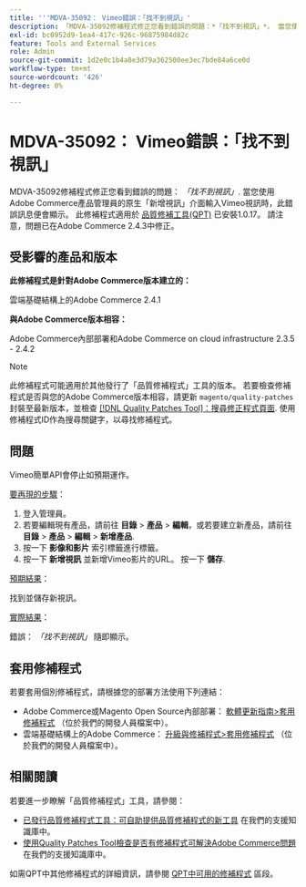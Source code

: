 ```yaml
---
title: '''MDVA-35092： Vimeo錯誤：「找不到視訊」'
description: 「MDVA-35092修補程式修正您看到錯誤的問題：*「找不到視訊」*。 當您使用Adobe Commerce產品管理員的原生「新增視訊」介面輸入Vimeo視訊時，此錯誤訊息便會顯示。 安裝[Quality Patches Tool (QPT)](/help/announcements/adobe-commerce-announcements/magento-quality-patches-released-new-tool-to-self-serve-quality-patches.md) 1.0.17時，即可使用此修補程式。 請注意，Adobe Commerce 2.4.3已修正此問題。
exl-id: bc0952d9-1ea4-417c-926c-96875984d82c
feature: Tools and External Services
role: Admin
source-git-commit: 1d2e0c1b4a8e3d79a362500ee3ec7bde84a6ce0d
workflow-type: tm+mt
source-wordcount: '426'
ht-degree: 0%

---
```


# MDVA-35092： Vimeo錯誤：「找不到視訊」

MDVA-35092修補程式修正您看到錯誤的問題： *「找不到視訊」*. 當您使用Adobe Commerce產品管理員的原生「新增視訊」介面輸入Vimeo視訊時，此錯誤訊息便會顯示。 此修補程式適用於 [品質修補工具(QPT)](/help/announcements/adobe-commerce-announcements/magento-quality-patches-released-new-tool-to-self-serve-quality-patches.md) 已安裝1.0.17。 請注意，問題已在Adobe Commerce 2.4.3中修正。

## 受影響的產品和版本

**此修補程式是針對Adobe Commerce版本建立的：**

雲端基礎結構上的Adobe Commerce 2.4.1

**與Adobe Commerce版本相容：**

Adobe Commerce內部部署和Adobe Commerce on cloud infrastructure 2.3.5 - 2.4.2

>[!NOTE]
>
>此修補程式可能適用於其他發行了「品質修補程式」工具的版本。 若要檢查修補程式是否與您的Adobe Commerce版本相容，請更新 `magento/quality-patches` 封裝至最新版本，並檢查 [[!DNL Quality Patches Tool]：搜尋修正程式頁面](https://devdocs.magento.com/quality-patches/tool.html#patch-grid). 使用修補程式ID作為搜尋關鍵字，以尋找修補程式。

## 問題

Vimeo簡單API會停止如預期運作。

<u>要再現的步驟</u>：

1. 登入管理員。
1. 若要編輯現有產品，請前往 **目錄** > **產品** > **編輯**，或若要建立新產品，請前往 **目錄** > **產品** > **編輯** > **新增產品**.
1. 按一下 **影像和影片** 索引標籤進行標籤。
1. 按一下 **新增視訊** 並新增Vimeo影片的URL。 按一下 **儲存**.

<u>預期結果</u>：

找到並儲存新視訊。

<u>實際結果</u>：

錯誤： *「找不到視訊」* 隨即顯示。

## 套用修補程式

若要套用個別修補程式，請根據您的部署方法使用下列連結：

* Adobe Commerce或Magento Open Source內部部署： [軟體更新指南>套用修補程式](https://devdocs.magento.com/guides/v2.4/comp-mgr/patching/mqp.html) （位於我們的開發人員檔案中）。
* 雲端基礎結構上的Adobe Commerce： [升級與修補程式>套用修補程式](https://devdocs.magento.com/cloud/project/project-patch.html) （位於我們的開發人員檔案中）。

## 相關閱讀

若要進一步瞭解「品質修補程式」工具，請參閱：

* [已發行品質修補程式工具：可自助提供品質修補程式的新工具](/help/announcements/adobe-commerce-announcements/magento-quality-patches-released-new-tool-to-self-serve-quality-patches.md) 在我們的支援知識庫中。
* [使用Quality Patches Tool檢查是否有修補程式可解決Adobe Commerce問題](/help/support-tools/patches-available-in-qpt-tool/check-patch-for-magento-issue-with-magento-quality-patches.md) 在我們的支援知識庫中。

如需QPT中其他修補程式的詳細資訊，請參閱 [QPT中可用的修補程式](https://support.magento.com/hc/en-us/sections/360010506631-Patches-available-in-QPT-tool-) 區段。
